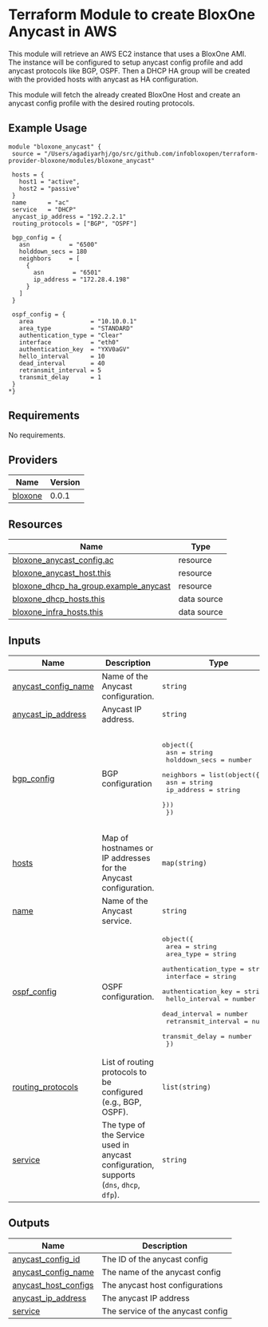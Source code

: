 <!-- BEGIN_TF_DOCS -->
# Terraform Module to create BloxOne Anycast in AWS

This module will retrieve an AWS EC2 instance that uses a BloxOne AMI.
The instance will be configured to setup anycast config profile and add anycast protocols like BGP, OSPF.
Then a DHCP HA group will be created with the provided hosts with anycast as HA configuration.

This module will fetch the already created BloxOne Host and create an anycast config profile with the desired routing protocols.

## Example Usage

```hcl
module "bloxone_anycast" {
 source = "/Users/agadiyarhj/go/src/github.com/infobloxopen/terraform-provider-bloxone/modules/bloxone_anycast"

 hosts = {
   host1 = "active",
   host2 = "passive"
 }
 name      = "ac"
 service   = "DHCP"
 anycast_ip_address = "192.2.2.1"
 routing_protocols = ["BGP", "OSPF"]

 bgp_config = {
   asn           = "6500"
   holddown_secs = 180
   neighbors     = [
     {
       asn        = "6501"
       ip_address = "172.28.4.198"
     }
   ]
 }

 ospf_config = {
   area                = "10.10.0.1"
   area_type           = "STANDARD"
   authentication_type = "Clear"
   interface           = "eth0"
   authentication_key  = "YXV0aGV"
   hello_interval      = 10
   dead_interval       = 40
   retransmit_interval = 5
   transmit_delay      = 1
 }
*}
```

## Requirements

No requirements.

## Providers

| Name | Version |
|------|---------|
| <a name="provider_bloxone"></a> [bloxone](#provider\_bloxone) | 0.0.1 |

## Resources

| Name | Type |
|------|------|
| [bloxone_anycast_config.ac](https://registry.terraform.io/providers/hashicorp/bloxone/latest/docs/resources/anycast_config) | resource |
| [bloxone_anycast_host.this](https://registry.terraform.io/providers/hashicorp/bloxone/latest/docs/resources/anycast_host) | resource |
| [bloxone_dhcp_ha_group.example_anycast](https://registry.terraform.io/providers/hashicorp/bloxone/latest/docs/resources/dhcp_ha_group) | resource |
| [bloxone_dhcp_hosts.this](https://registry.terraform.io/providers/hashicorp/bloxone/latest/docs/data-sources/dhcp_hosts) | data source |
| [bloxone_infra_hosts.this](https://registry.terraform.io/providers/hashicorp/bloxone/latest/docs/data-sources/infra_hosts) | data source |

## Inputs

| Name | Description | Type | Default | Required |
|------|-------------|------|---------|:--------:|
| <a name="input_anycast_config_name"></a> [anycast\_config\_name](#input\_anycast\_config\_name) | Name of the Anycast configuration. | `string` | `"anycast-config-1"` | no |
| <a name="input_anycast_ip_address"></a> [anycast\_ip\_address](#input\_anycast\_ip\_address) | Anycast IP address. | `string` | `"10.10.10.5"` | no |
| <a name="input_bgp_config"></a> [bgp\_config](#input\_bgp\_config) | BGP configuration | <pre>object({<br>    asn            = string<br>    holddown_secs  = number<br>    neighbors      = list(object({<br>      asn        = string<br>      ip_address = string<br>    }))<br>  })</pre> | <pre>{<br>  "asn": "6500",<br>  "holddown_secs": 180,<br>  "neighbors": [<br>    {<br>      "asn": "6501",<br>      "ip_address": "172.28.4.198"<br>    }<br>  ]<br>}</pre> | no |
| <a name="input_hosts"></a> [hosts](#input\_hosts) | Map of hostnames or IP addresses for the Anycast configuration. | `map(string)` | n/a | yes |
| <a name="input_name"></a> [name](#input\_name) | Name of the Anycast service. | `string` | `"anycast-service"` | no |
| <a name="input_ospf_config"></a> [ospf\_config](#input\_ospf\_config) | OSPF configuration. | <pre>object({<br>    area                = string<br>    area_type           = string<br>    authentication_type = string<br>    interface           = string<br>    authentication_key  = string<br>    hello_interval      = number<br>    dead_interval       = number<br>    retransmit_interval = number<br>    transmit_delay      = number<br>  })</pre> | <pre>{<br>  "area": "10.10.0.1",<br>  "area_type": "STANDARD",<br>  "authentication_key": "YXV0aGV",<br>  "authentication_type": "Clear",<br>  "dead_interval": 40,<br>  "hello_interval": 10,<br>  "interface": "eth0",<br>  "retransmit_interval": 5,<br>  "transmit_delay": 1<br>}</pre> | no |
| <a name="input_routing_protocols"></a> [routing\_protocols](#input\_routing\_protocols) | List of routing protocols to be configured (e.g., BGP, OSPF). | `list(string)` | <pre>[<br>  "BGP",<br>  "OSPF"<br>]</pre> | no |
| <a name="input_service"></a> [service](#input\_service) | The type of the Service used in anycast configuration, supports (`dns`, `dhcp`, `dfp`). | `string` | `"DHCP"` | no |

## Outputs

| Name | Description |
|------|-------------|
| <a name="output_anycast_config_id"></a> [anycast\_config\_id](#output\_anycast\_config\_id) | The ID of the anycast config |
| <a name="output_anycast_config_name"></a> [anycast\_config\_name](#output\_anycast\_config\_name) | The name of the anycast config |
| <a name="output_anycast_host_configs"></a> [anycast\_host\_configs](#output\_anycast\_host\_configs) | The anycast host configurations |
| <a name="output_anycast_ip_address"></a> [anycast\_ip\_address](#output\_anycast\_ip\_address) | The anycast IP address |
| <a name="output_service"></a> [service](#output\_service) | The service of the anycast config |
<!-- END_TF_DOCS -->
